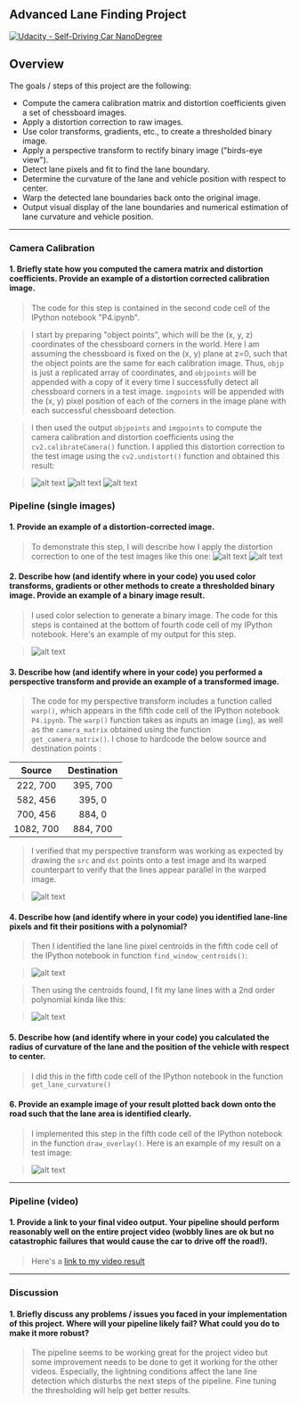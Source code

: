 ## Advanced Lane Finding Project
[![Udacity - Self-Driving Car NanoDegree](https://s3.amazonaws.com/udacity-sdc/github/shield-carnd.svg)](http://www.udacity.com/drive)

Overview
---
The goals / steps of this project are the following:

* Compute the camera calibration matrix and distortion coefficients given a set of chessboard images.
* Apply a distortion correction to raw images.
* Use color transforms, gradients, etc., to create a thresholded binary image.
* Apply a perspective transform to rectify binary image ("birds-eye view").
* Detect lane pixels and fit to find the lane boundary.
* Determine the curvature of the lane and vehicle position with respect to center.
* Warp the detected lane boundaries back onto the original image.
* Output visual display of the lane boundaries and numerical estimation of lane curvature and vehicle position.

[//]: # (Image References)

[image1]: ./camera_cal/calibration18.jpg "Camera Calibration Image"
[image2]: ./output_images/marked_calibration18.jpg "Marked"
[image3]: ./output_images/undistorted_calibration18.jpg "Undistorted"
[image4]: ./test_images/test2.jpg "Road Image"
[image5]: ./intermediate_images/test2_undistorted.jpg "Undistorted Road Image"
[image6]: ./intermediate_images/test2_binary.jpg "Binary Curved Lane Lines"
[image7]: ./intermediate_images/straight_lines1_warped.jpg "Warped Straight Lane Lines"
[image8]: ./intermediate_images/test2_centroids.jpg "Warped Pixel Centroids"
[image9]: ./intermediate_images/test2_lines.jpg "Line Fit"
[image10]: ./output_images/test2.jpg "Output"
[video1]: ./project_video.mp4 "Video"

---

### Camera Calibration

#### 1. Briefly state how you computed the camera matrix and distortion coefficients. Provide an example of a distortion corrected calibration image.

> The code for this step is contained in the second code cell of the IPython notebook "P4.ipynb".

> I start by preparing "object points", which will be the (x, y, z) coordinates of the chessboard corners in the world. Here I am assuming the chessboard is fixed on the (x, y) plane at z=0, such that the object points are the same for each calibration image.  Thus, `objp` is just a replicated array of coordinates, and `objpoints` will be appended with a copy of it every time I successfully detect all chessboard corners in a test image.  `imgpoints` will be appended with the (x, y) pixel position of each of the corners in the image plane with each successful chessboard detection.  

> I then used the output `objpoints` and `imgpoints` to compute the camera calibration and distortion coefficients using the `cv2.calibrateCamera()` function.  I applied this distortion correction to the test image using the `cv2.undistort()` function and obtained this result: 

> ![alt text][image1]
> ![alt text][image2]
> ![alt text][image3]

### Pipeline (single images)

#### 1. Provide an example of a distortion-corrected image.

> To demonstrate this step, I will describe how I apply the distortion correction to one of the test images like this one:
> ![alt text][image4]
> ![alt text][image5]

#### 2. Describe how (and identify where in your code) you used color transforms, gradients or other methods to create a thresholded binary image.  Provide an example of a binary image result.

> I used color selection to generate a binary image. The code for this steps is contained at the bottom of fourth code cell of my IPython notebook. Here's an example of my output for this step.

> ![alt text][image6]

#### 3. Describe how (and identify where in your code) you performed a perspective transform and provide an example of a transformed image.

> The code for my perspective transform includes a function called `warp()`, which appears in the fifth code cell of the IPython notebook `P4.ipynb`.  The `warp()` function takes as inputs an image (`img`), as well as  the `camera_matrix` obtained using the function `get_camera_matrix()`. I chose to hardcode the below source and destination points :

| Source        | Destination   | 
|:-------------:|:-------------:| 
| 222, 700      | 395, 700      | 
| 582, 456      | 395, 0        |
| 700, 456      | 884, 0        |
| 1082, 700     | 884, 700      |

> I verified that my perspective transform was working as expected by drawing the `src` and `dst` points onto a test image and its warped counterpart to verify that the lines appear parallel in the warped image.

> ![alt text][image7]

#### 4. Describe how (and identify where in your code) you identified lane-line pixels and fit their positions with a polynomial?

> Then I identified the lane line pixel centroids in the fifth code cell of the IPython notebook in function `find_window_centroids()`:

> ![alt text][image8]

> Then using the centroids found, I fit my lane lines with a 2nd order polynomial kinda like this:

> ![alt text][image9]

#### 5. Describe how (and identify where in your code) you calculated the radius of curvature of the lane and the position of the vehicle with respect to center.

> I did this in the fifth code cell of the IPython notebook in the function `get_lane_curvature()`

#### 6. Provide an example image of your result plotted back down onto the road such that the lane area is identified clearly.

> I implemented this step in the fifth code cell of the IPython notebook in the function `draw_overlay()`.  Here is an example of my result on a test image:

> ![alt text][image10]

---

### Pipeline (video)

#### 1. Provide a link to your final video output.  Your pipeline should perform reasonably well on the entire project video (wobbly lines are ok but no catastrophic failures that would cause the car to drive off the road!).

> Here's a [link to my video result](./output_videos/project_video.mp4)

---

### Discussion

#### 1. Briefly discuss any problems / issues you faced in your implementation of this project.  Where will your pipeline likely fail?  What could you do to make it more robust?

> The pipeline seems to be working great for the project video but some improvement needs to be done to get it working for the other videos. Especially, the lightning conditions affect the lane line detection which disturbs the next steps of the pipeline. Fine tuning the thresholding will help get better results. 
